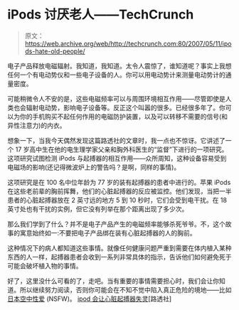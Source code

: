 # iPods 讨厌老人——TechCrunch

> 原文：<https://web.archive.org/web/http://techcrunch.com:80/2007/05/11/ipods-hate-old-people/>

电子产品释放电磁辐射。我知道，我知道。太令人震惊了，谁知道呢？事实上我想任何一个有电动势仪和一些电子设备的人。你可以用电动势计来测量电动势计的通量密度。

可能稍微令人不安的是，这些电磁频率可以与周围环境相互作用——尽管即使是人类也会辐射电动势，影响电子设备等。反正这个叫嚣的很多。已经很多年了。你可以为你的手机购买不起任何作用的电磁防护装置，以及可以转移不需要的信号(和异性注意力)的内衣。

想象一下，当我今天偶然发现这篇路透社的文章时，我一点也不惊讶。它讲述了一个 17 岁高中生在他的电生理学家父亲和胸外科医生的“监督”下进行的一项研究。这项研究试图检测 iPods 与起搏器的相互作用——众所周知，这种设备容易受到电磁场的影响(还记得微波炉上的警告吗？是啊，同样的事情)。

这项研究是在 100 名中位年龄为 77 岁的装有起搏器的患者中进行的。苹果 iPods 在这些老前辈的胸前挥舞，他们的心脏起搏器的反应被监控。他们发现，当把一半患者的心脏起搏器放在 2 英寸远的地方 5 到 10 秒时，它们会受到电干扰。在 18 英寸处也有干扰的实例，但它没有列举在那个距离出现了多少次。

那么我们学到了什么？并不是电子产品产生的电磁频率能够杀死爷爷。不，这个故事的寓意始终如一:不要把电子产品绑在装有心脏起搏器的人的胸前。

这种情况下的病人都知道这些事情。就像任何健康问题严重到需要在体内植入某种东西的人一样，起搏器患者会收到一系列非常具体的指示，告诉他们如何避免死于可能会破坏植入物的事情。

好了，这里没什么可看的了，走吧。当有重要的事情需要担心时，我们会让你知道。所以继续努力阅读，否则你可能会在不知不觉中陷入真正危险的境地——比如[日本空中性爱](https://web.archive.org/web/20210118230638/http://www.youtube.com/watch?v=WRUOq8osh9c) (NSFW)。
 [ipod 会让心脏起搏器失灵](https://web.archive.org/web/20210118230638/http://www.reuters.com/article/technologyNews/idUSN1048845320070510?feedType=RSS)[路透社]